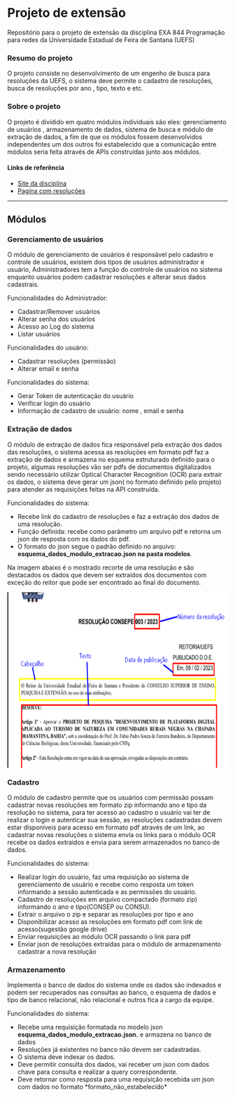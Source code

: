 <h1> Projeto de extensão </h1>
<p>Repositório para o projeto de extensão da disciplina EXA 844 Programação para redes da Universidade Estadual de Feira de Santana (UEFS)</p>

<h3>Resumo do projeto</h3>

<p>O projeto consiste no desenvolvimento de um engenho de busca para resoluções da UEFS, o sistema deve permite o cadastro de resoluções, busca de resoluções por ano , tipo, texto e etc.</p>
<h3>Sobre o projeto</h3>

<p>O projeto é dividido em quatro módulos individuais são eles: gerenciamento de usuários , armazenamento de dados, sistema de busca e módulo de extração de dados, a fim de que os módulos fossem desenvolvidos independentes um dos outros foi estabelecido que a comunicação entre módulos seria feita através de APIs construídas junto aos módulos.</p>

<h4>Links de referência</h4>

<ul>
<li> <a  target="_blank"href="https://sites.google.com/a/ecomp.uefs.br/joao/home/courses/exa844">Site da disciplina</li><a>
<li><a  target="_blank" href="https://www.uefs.br/modules/conteudo/conteudo.php?conteudo=146">Pagína com resoluções</a></li>
</ul>

<hr>

<h2>Módulos</h2>

<h3>Gerenciamento de usuários </h3>
<p>O módulo de gerenciamento de usuários é responsável pelo cadastro e controle de usuários, existem dois tipos de usuários administrador e usuário, Administradores tem a função do controle de usuários no sistema enquanto usuários podem cadastrar resoluções e alterar seus dados cadastrais.</p>

<p>Funcionalidades do Administrador:</p>
<ul>
    <li>Cadastrar/Remover usuários</li>
    <li>Alterar senha dos usuários</li>
    <li>Acesso ao Log do sistema</li>
    <li>Listar usuários</li>
</ul>
<p>Funcionalidades do usuário:</p>
<ul>
    <li>Cadastrar resoluções (permissão)</li>
    <li>Alterar email e senha</li>
</ul>
<p>Funcionalidades do sistema:</p>
<ul>
    <li>Gerar Token de autenticação do usuário </li>
    <li>Verificar login do usuário </li>
    <li>Informação de cadastro de usuário: nome , email e senha</li>
</ul>

<h3>Extração de dados</h3>
<p>O módulo de extração de dados fica responsável pela extração dos dados das resoluções, o sistema acessa as resoluções em formato pdf faz a extração de dados e armazena no esquema estruturado definido para o projeto, algumas resoluções vão ser pdfs de documentos digitalizados sendo necessário utilizar Optical Character Recognition (OCR) para extrair os dados, o sistema deve gerar um json( no formato definido pelo projeto) para atender as requisições feitas na API construída. </p>

<p>Funcionalidades do sistema:</p>
<ul>
    <li>Recebe link do cadastro de resoluções e faz a extração dos dados de uma resolução.</li>
    <li>Função definida: recebe como parâmetro um arquivo pdf e retorna um json de resposta com os dados do pdf.</li>
    <li>O formato do json segue o padrão definido no arquivo: <strong>esquema_dados_modulo_extracao.json na pasta modelos</strong>.</li>
</ul>

<p>Na imagem abaixo é o mostrado recorte de uma resolução e são destacados os dados que devem ser extraídos dos documentos com exceção do reitor que pode ser encontrado ao final do documento.</p>

<img src="imagens/exemplo_resolucao_dgt.png" alt="imagem de uma Resolucao em fomrato pdf" width="600" height="400" align="center">
    
<h3>Cadastro</h3>
<p>O módulo de cadastro permite que os usuários com permissão possam cadastrar novas resoluções em formato zip informando ano e tipo da resolução no sistema, para ter acesso ao cadastro o usuário vai ter de realizar o login e autenticar sua sessão, as resoluções cadastradas devem estar disponíveis para acesso em formato pdf através de um link, ao cadastrar novas resoluções o sistema envia os links para o módulo OCR recebe os dados extraidos e envia para serem armazenados no banco de dados. </p>

<p>Funcionalidades do sistema:</p>

<ul>
    <li>Realizar login do usuário, faz uma requisição ao sistema de gerenciamento de usuário e recebe como resposta um token informando a sessão autenticada e as permissões do usuário.</li>
    <li>Cadastro de resoluções em arquivo compactado (formato zip) informando o ano e tipo(CONSEP ou CONSU).</li>
    <li>Extrair o arquivo o zip e separar as resoluções por tipo e ano</li>
    <li>Disponibilizar acesso as resoluções em formato pdf com link de acesso(sugestão google drive)</li>
    <li>Enviar requisições ao módulo OCR passando o link para pdf</li>
    <li>Enviar json de resoluções extraidas para o módulo de armazenamento cadastrar a nova resolução</li>
</ul>

<h3>Armazenamento</h3>

<p>Implementa o banco de dados do sistema onde os dados são indexados e podem ser recuperados nas consultas ao banco, o esquema de dados e tipo de banco relacional, não relacional e outros fica a cargo da equipe.</p>

<p>Funcionalidades do sistema:</p>

<ul>
    <li>Recebe uma requisição formatada no modelo json <strong>esquema_dados_modulo_extracao.json.</strong> e armazena no banco de dados</li>
    <li>Resoluções  já existentes no banco não devem ser cadastradas.</li>
    <li>O sistema deve indexar os dados.</li>
    <li>Deve permitir consulta dos dados, vai receber um json com dados chave para consulta e realizar a query correspondente.</li>
    <li>Deve retornar como resposta para uma requisição recebida um json com dados no formato *formato_não_estabelecido*</li>
</ul>

